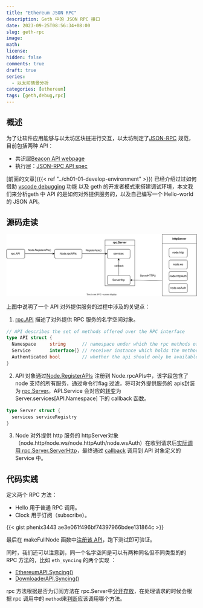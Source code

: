 ```yaml
---
title: "Ethereum JSON RPC"
description: Geth 中的 JSON RPC 接口
date: 2023-09-25T08:56:34+08:00
slug: geth-rpc
image:
math:
license:
hidden: false
comments: true
draft: true
series:
  - 以太坊情景分析
categories: [ethereum]
tags: [geth,debug,rpc]
---
```


## 概述

为了让软件应用能够与以太坊区块链进行交互，以太坊制定了[JSON-RPC](https://www.jsonrpc.org/specification) 规范，目前包括两种 API：

- 共识层[Beacon API webpage](https://ethereum.github.io/beacon-APIs/#/)
- 执行层：[JSON-RPC API spec](https://github.com/ethereum/execution-apis)

[前面的文章]({{< ref "../ch01-01-develop-environment" >}}) 已经介绍过过如何借助 [vscode debugging](https://code.visualstudio.com/docs/editor/debugging) 功能 以及 geth 的开发者模式来搭建调试环境，本文我们来分析geth 中 API 的是如何对外提供服务的，以及自己编写一个 Hello-world的 JSON API。

## 源码走读

![geth rpc](images/rpc.drawio.svg)

上图中说明了一个 API 对外提供服务的过程中涉及的关键点：

1. [rpc.API](https://github.com/phenix3443/go-ethereum/blob/252d06ee5b2d88f9b8f3f540ed53749303cb6198/rpc/types.go#L32) 描述了对外提供 RPC 服务的名字空间对象。

```go
// API describes the set of methods offered over the RPC interface
type API struct {
  Namespace     string      // namespace under which the rpc methods of Service are exposed
  Service       interface{} // receiver instance which holds the methods
  Authenticated bool        // whether the api should only be available behind authentication.
}
```

2. API 对象通过[Node.RegisterAPIs](https://github.com/phenix3443/go-ethereum/blob/252d06ee5b2d88f9b8f3f540ed53749303cb6198/node/node.go#L584) 注册到 Node.rpcAPIs中，该字段包含了 node 支持的所有服务，通过命令行flag 过滤，将可对外提供服务的 apis封装为 [rpc.Server](https://github.com/phenix3443/go-ethereum/blob/252d06ee5b2d88f9b8f3f540ed53749303cb6198/rpc/server.go#L45)。API.Service 会对应的[转变](https://github.com/phenix3443/go-ethereum/blob/252d06ee5b2d88f9b8f3f540ed53749303cb6198/rpc/service.go#L65)为 Server.services[API.Namespace] 下的 callback 函数。

```go
type Server struct {
  services serviceRegistry
}
```

3. Node 对外提供 http 服务的 httpServer对象（node.http/node.ws/node.httpAuth/node.wsAuth）在收到请求后[实际调用 rpc.Server.ServerHttp](https://github.com/phenix3443/go-ethereum/blob/252d06ee5b2d88f9b8f3f540ed53749303cb6198/node/rpcstack.go#L221)，最终通过 [callback](https://github.com/phenix3443/go-ethereum/blob/252d06ee5b2d88f9b8f3f540ed53749303cb6198/rpc/handler.go#L501) 调用到 API 对象定义的 Service 中。

## 代码实践

定义两个 RPC 方法：

- Hello 用于普通 RPC 调用。
- Clock 用于订阅（subscribe）。

{{< gist phenix3443 ae3e061f496bf74397966bdee131864c >}}

最后在 makeFullNode 函数中[注册该 API](https://github.com/phenix3443/go-ethereum/blob/4ed9da449986448d0559233924c7fa53a9c735a9/cmd/geth/config.go#L229)，跑下测试即可验证。

同时，我们还可以注意到，同一个名字空间是可以有两种同名但不同类型的的 RPC 方法的，比如 `eth_syncing` 的两个实现 ：

- [EthereumAPI.Syncing()](https://github.com/phenix3443/go-ethereum/blob/4ed9da449986448d0559233924c7fa53a9c735a9/internal/ethapi/api.go#L126)
- [DownloaderAPI.Syncing()](https://github.com/phenix3443/go-ethereum/blob/4ed9da449986448d0559233924c7fa53a9c735a9/eth/downloader/api.go#L93)

rpc 方法根据是否为订阅方法在 rpc.Server中[分开存放](https://github.com/phenix3443/go-ethereum/blob/4ed9da449986448d0559233924c7fa53a9c735a9/rpc/service.go#L84-L90)，在处理请求的时候会根据 rpc 调用中的 `method`来[判断](https://github.com/phenix3443/go-ethereum/blob/4ed9da449986448d0559233924c7fa53a9c735a9/rpc/handler.go#L498-L502)应该调用哪个方法。
